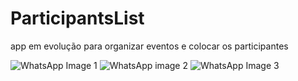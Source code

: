 # ParticipantsList

app em evolução para organizar eventos e colocar os participantes

![WhatsApp Image 1](https://github.com/luizzfranca/ParticipantsList/assets/70065768/c8037d13-028e-482f-8f3d-f18e19c14d62)
![WhatsApp image 2](https://github.com/luizzfranca/ParticipantsList/assets/70065768/a40af2b3-dc26-43d6-84b2-436f03372d73)
![WhatsApp Image 3](https://github.com/luizzfranca/ParticipantsList/assets/70065768/d9206122-7a89-470b-9c55-ca22955007a8)
